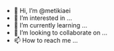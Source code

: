 - 👋 Hi, I’m @metikiaei
- 👀 I’m interested in ...
- 🌱 I’m currently learning ...
- 💞️ I’m looking to collaborate on ...
- 📫 How to reach me ...

<!---
metikiaei/metikiaei is a ✨ special ✨ repository because its `README.md` (this file) appears on your GitHub profile.
You can click the Preview link to take a look at your changes.
--->
